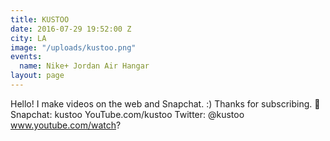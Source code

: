 ```yaml
---
title: KUSTOO
date: 2016-07-29 19:52:00 Z
city: LA
image: "/uploads/kustoo.png"
events:
  name: Nike+ Jordan Air Hangar
layout: page
---
```


 Hello! I make videos on the web and Snapchat. :) Thanks for subscribing. 👻Snapchat: kustoo YouTube.com/kustoo Twitter: @kustoo www.youtube.com/watch?